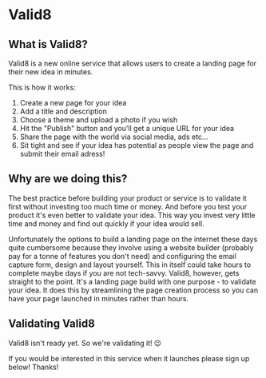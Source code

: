 # Valid8

## What is Valid8?

Valid8 is a new online service that allows users to create a landing page for their new idea in minutes.

This is how it works:

1. Create a new page for your idea
1. Add a title and description
1. Choose a theme and upload a photo if you wish
1. Hit the "Publish" button and you'll get a unique URL for your idea
1. Share the page with the world via social media, ads etc...
1. Sit tight and see if your idea has potential as people view the page and submit their email adress!

## Why are we doing this?
The best practice before building your product or service is to validate it first without investing too much time or money. And before you test your product it's even better to validate your idea. This way you invest very little time and money and find out quickly if your idea would sell.

Unfortunately the options to build a landing page on the internet these days quite cumbersome because they involve using a website builder (probably pay for a tonne of features you don't need) and configuring the email capture form, design and layout yourself. This in itself could take hours to complete maybe days if you are not tech-savvy. Valid8, however, gets straight to the point. It's a landing page build with one purpose - to validate your idea. It does this by streamlining the page creation process so you can have your page launched in minutes rather than hours.

## Validating Valid8

Valid8 isn't ready yet. So we're validating it! 😉

If you would be interested in this service when it launches please sign up below! Thanks!


<div data-tf-live="01HT8MEMBW5YGCYGFV8A7M8MM8"></div><script src="//embed.typeform.com/next/embed.js"></script>
